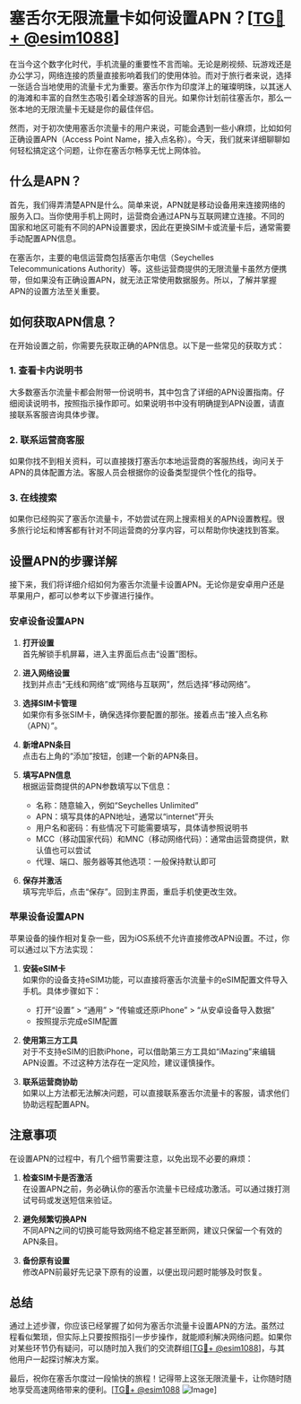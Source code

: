 # 塞舌尔无限流量卡如何设置APN？[[TG💪+ @esim1088](https://t.me/s/esim1088)]

在当今这个数字化时代，手机流量的重要性不言而喻。无论是刷视频、玩游戏还是办公学习，网络连接的质量直接影响着我们的使用体验。而对于旅行者来说，选择一张适合当地使用的流量卡尤为重要。塞舌尔作为印度洋上的璀璨明珠，以其迷人的海滩和丰富的自然生态吸引着全球游客的目光。如果你计划前往塞舌尔，那么一张本地的无限流量卡无疑是你的最佳伴侣。

然而，对于初次使用塞舌尔流量卡的用户来说，可能会遇到一些小麻烦，比如如何正确设置APN（Access Point Name，接入点名称）。今天，我们就来详细聊聊如何轻松搞定这个问题，让你在塞舌尔畅享无忧上网体验。

## 什么是APN？

首先，我们得弄清楚APN是什么。简单来说，APN就是移动设备用来连接网络的服务入口。当你使用手机上网时，运营商会通过APN与互联网建立连接。不同的国家和地区可能有不同的APN设置要求，因此在更换SIM卡或流量卡后，通常需要手动配置APN信息。

在塞舌尔，主要的电信运营商包括塞舌尔电信（Seychelles Telecommunications Authority）等。这些运营商提供的无限流量卡虽然方便携带，但如果没有正确设置APN，就无法正常使用数据服务。所以，了解并掌握APN的设置方法至关重要。

## 如何获取APN信息？

在开始设置之前，你需要先获取正确的APN信息。以下是一些常见的获取方式：

### 1. 查看卡内说明书

大多数塞舌尔流量卡都会附带一份说明书，其中包含了详细的APN设置指南。仔细阅读说明书，按照指示操作即可。如果说明书中没有明确提到APN设置，请直接联系客服咨询具体步骤。

### 2. 联系运营商客服

如果你找不到相关资料，可以直接拨打塞舌尔本地运营商的客服热线，询问关于APN的具体配置方法。客服人员会根据你的设备类型提供个性化的指导。

### 3. 在线搜索

如果你已经购买了塞舌尔流量卡，不妨尝试在网上搜索相关的APN设置教程。很多旅行论坛和博客都有针对不同运营商的分享内容，可以帮助你快速找到答案。

## 设置APN的步骤详解

接下来，我们将详细介绍如何为塞舌尔流量卡设置APN。无论你是安卓用户还是苹果用户，都可以参考以下步骤进行操作。

### 安卓设备设置APN

1. **打开设置**  
   首先解锁手机屏幕，进入主界面后点击“设置”图标。

2. **进入网络设置**  
   找到并点击“无线和网络”或“网络与互联网”，然后选择“移动网络”。

3. **选择SIM卡管理**  
   如果你有多张SIM卡，确保选择你要配置的那张。接着点击“接入点名称（APN）”。

4. **新增APN条目**  
   点击右上角的“添加”按钮，创建一个新的APN条目。

5. **填写APN信息**  
   根据运营商提供的APN参数填写以下信息：
   - 名称：随意输入，例如“Seychelles Unlimited”
   - APN：填写具体的APN地址，通常以“internet”开头
   - 用户名和密码：有些情况下可能需要填写，具体请参照说明书
   - MCC（移动国家代码）和MNC（移动网络代码）：通常由运营商提供，默认值也可以尝试
   - 代理、端口、服务器等其他选项：一般保持默认即可

6. **保存并激活**  
   填写完毕后，点击“保存”。回到主界面，重启手机使更改生效。

### 苹果设备设置APN

苹果设备的操作相对复杂一些，因为iOS系统不允许直接修改APN设置。不过，你可以通过以下方法实现：

1. **安装eSIM卡**  
   如果你的设备支持eSIM功能，可以直接将塞舌尔流量卡的eSIM配置文件导入手机。具体步骤如下：
   - 打开“设置” > “通用” > “传输或还原iPhone” > “从安卓设备导入数据”
   - 按照提示完成eSIM配置

2. **使用第三方工具**  
   对于不支持eSIM的旧款iPhone，可以借助第三方工具如“iMazing”来编辑APN设置。不过这种方法存在一定风险，建议谨慎操作。

3. **联系运营商协助**  
   如果以上方法都无法解决问题，可以直接联系塞舌尔流量卡的客服，请求他们协助远程配置APN。

## 注意事项

在设置APN的过程中，有几个细节需要注意，以免出现不必要的麻烦：

1. **检查SIM卡是否激活**  
   在设置APN之前，务必确认你的塞舌尔流量卡已经成功激活。可以通过拨打测试号码或发送短信来验证。

2. **避免频繁切换APN**  
   不同APN之间的切换可能导致网络不稳定甚至断网，建议只保留一个有效的APN条目。

3. **备份原有设置**  
   修改APN前最好先记录下原有的设置，以便出现问题时能够及时恢复。

## 总结

通过上述步骤，你应该已经掌握了如何为塞舌尔流量卡设置APN的方法。虽然过程看似繁琐，但实际上只要按照指引一步步操作，就能顺利解决网络问题。如果你对某些环节仍有疑问，可以随时加入我们的交流群组[[TG💪+ @esim1088](https://t.me/s/esim1088)]，与其他用户一起探讨解决方案。

最后，祝你在塞舌尔度过一段愉快的旅程！记得带上这张无限流量卡，让你随时随地享受高速网络带来的便利。[[TG💪+ @esim1088](https://t.me/s/esim1088) ![Image](https://i.postimg.cc/4NQfJmqS/Snipaste-2025-05-13-00-14-12.png)]